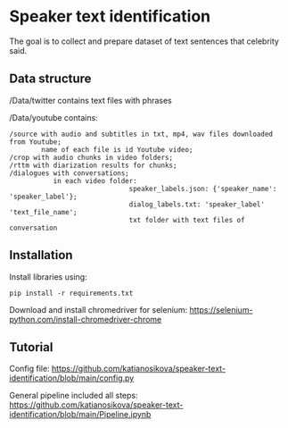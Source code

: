 # Speaker text identification

The goal is to collect and prepare dataset of text sentences that celebrity said.

## Data structure
/Data/twitter contains text files with phrases

/Data/youtube contains:
```
/source with audio and subtitles in txt, mp4, wav files downloaded from Youtube;
        name of each file is id Youtube video;
/crop with audio chunks in video folders;
/rttm with diarization results for chunks;
/dialogues with conversations;
           in each video folder:
                              speaker_labels.json: {'speaker_name': 'speaker_label'};
                              dialog_labels.txt: 'speaker_label' 'text_file_name';
                              txt folder with text files of conversation
```


## Installation
Install libraries using:
```
pip install -r requirements.txt
```

Download and install chromedriver for selenium:
https://selenium-python.com/install-chromedriver-chrome


## Tutorial
Config file: https://github.com/katianosikova/speaker-text-identification/blob/main/config.py

General pipeline included all steps: https://github.com/katianosikova/speaker-text-identification/blob/main/Pipeline.ipynb
